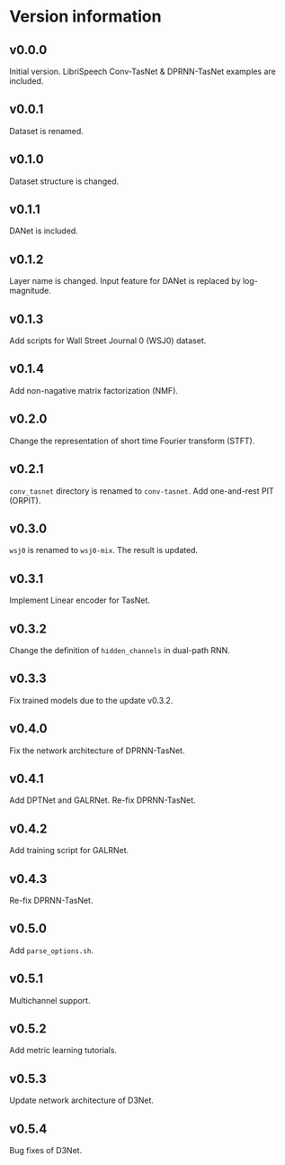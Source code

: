 # Version information
## v0.0.0
Initial version. LibriSpeech Conv-TasNet & DPRNN-TasNet examples are included.
## v0.0.1
Dataset is renamed.

## v0.1.0
Dataset structure is changed.

## v0.1.1
DANet is included.

## v0.1.2
Layer name is changed. Input feature for DANet is replaced by log-magnitude.

## v0.1.3
Add scripts for Wall Street Journal 0 (WSJ0) dataset.

## v0.1.4
Add non-nagative matrix factorization (NMF).

## v0.2.0
Change the representation of short time Fourier transform (STFT).

## v0.2.1
`conv_tasnet` directory is renamed to `conv-tasnet`. Add one-and-rest PIT (ORPIT).

## v0.3.0
`wsj0` is renamed to `wsj0-mix`. The result is updated.

## v0.3.1
Implement Linear encoder for TasNet.

## v0.3.2
Change the definition of `hidden_channels` in dual-path RNN.

## v0.3.3
Fix trained models due to the update v0.3.2.

## v0.4.0
Fix the network architecture of DPRNN-TasNet.

## v0.4.1
Add DPTNet and GALRNet. Re-fix DPRNN-TasNet.

## v0.4.2
Add training script for GALRNet.

## v0.4.3
Re-fix DPRNN-TasNet.

## v0.5.0
Add `parse_options.sh`.

## v0.5.1
Multichannel support.

## v0.5.2
Add metric learning tutorials.

## v0.5.3
Update network architecture of D3Net.

## v0.5.4
Bug fixes of D3Net.